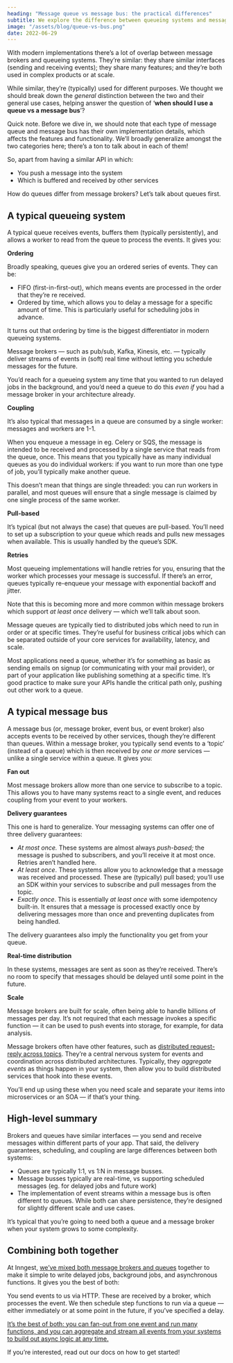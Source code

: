 ```yaml
---
heading: "Message queue vs message bus: the practical differences"
subtitle: We explore the difference between queueing systems and message busses
image: "/assets/blog/queue-vs-bus.png"
date: 2022-06-29
---
```


With modern implementations there’s a lot of overlap between message brokers and queueing systems. They’re similar: they share similar interfaces (sending and receiving events); they share many features; and they’re both used in complex products or at scale.

While similar, they’re (typically) used for different purposes. We thought we should break down the _general_ distinction between the two and their general use cases, helping answer the question of ‘**when should I use a queue vs a message bus**’?

Quick note. Before we dive in, we should note that each type of message queue and message bus has their own implementation details, which affects the features and functionality. We’ll broadly generalize amongst the two categories here; there’s a ton to talk about in each of them!

So, apart from having a similar API in which:

- You push a message into the system
- Which is buffered and received by other services

How do queues differ from message brokers? Let’s talk about queues first.

## A typical queueing system

A typical queue receives events, buffers them (typically persistently), and allows a worker to read from the queue to process the events. It gives you:

**Ordering**

Broadly speaking, queues give you an ordered series of events. They can be:

- FIFO (first-in-first-out), which means events are processed in the order that they’re re received.
- Ordered by time, which allows you to delay a message for a specific amount of time. This is particularly useful for scheduling jobs in advance.

It turns out that ordering by time is the biggest differentiator in modern queueing systems.

Message brokers — such as pub/sub, Kafka, Kinesis, etc. — typically deliver streams of events in (soft) real time without letting you schedule messages for the future.

You’d reach for a queueing system any time that you wanted to run delayed jobs in the background, and you’d need a queue to do this _even if_ you had a message broker in your architecture already.

**Coupling**

It’s also typical that messages in a queue are consumed by a single worker: messages and workers are 1-1.

When you enqueue a message in eg. Celery or SQS, the message is intended to be received and processed by a single service that reads from the queue, once. This means that you typically have as many individual queues as you do individual workers: if you want to run more than one type of job, you’ll typically make another queue.

This doesn’t mean that things are single threaded: you can run workers in parallel, and most queues will ensure that a single message is claimed by one single process of the same worker.

**Pull-based**

It’s typical (but not always the case) that queues are pull-based. You’ll need to set up a subscription to your queue which reads and pulls new messages when available. This is usually handled by the queue’s SDK.

**Retries**

Most queueing implementations will handle retries for you, ensuring that the worker which processes your message is successful. If there’s an error, queues typically re-enqueue your message with exponential backoff and jitter.

Note that this is becoming more and more common within message brokers which support _at least once_ delivery — which we’ll talk about soon.

Message queues are typically tied to distributed jobs which need to run in order or at specific times. They’re useful for business critical jobs which can be separated outside of your core services for availability, latency, and scale.

Most applications need a queue, whether it’s for something as basic as sending emails on signup (or communicating with your mail provider), or part of your application like publishing something at a specific time. It’s good practice to make sure your APIs handle the critical path only, pushing out other work to a queue.

## A typical message bus

A message bus (or, message broker, event bus, or event broker) also accepts events to be received by other services, though they’re different than queues. Within a message broker, you typically send events to a ‘topic’ (instead of a queue) which is then received by _one or more_ services — unlike a single service within a queue. It gives you:

**Fan out**

Most message brokers allow more than one service to subscribe to a topic. This allows you to have many systems react to a single event, and reduces coupling from your event to your workers.

**Delivery guarantees**

This one is hard to generalize. Your messaging systems can offer one of three delivery guarantees:

- _At most once._ These systems are almost always _push-based;_ the message is pushed to subscribers, and you’ll receive it at most once. Retries aren’t handled here.
- _At least once_. These systems allow you to acknowledge that a message was received and processed. These are (typically) pull based; you’ll use an SDK within your services to subscribe and pull messages from the topic.
- _Exactly once_. This is essentially _at least once_ with some idempotency built-in. It ensures that a message is processed exactly once by delivering messages more than once and preventing duplicates from being handled.

The delivery guarantees also imply the functionality you get from your queue.

**Real-time distribution**

In these systems, messages are sent as soon as they’re received. There’s no room to specify that messages should be delayed until some point in the future.

**Scale**

Message brokers are built for scale, often being able to handle billions of messages per day. It’s not required that each message invokes a specific function — it can be used to push events into storage, for example, for data analysis.

Message brokers often have other features, such as [distributed request-reply across topics](https://docs.nats.io/nats-concepts/core-nats/reqreply). They’re a central nervous system for events and coordination across distributed architectures. Typically, they _aggregate_ _events_ as things happen in your system, then allow you to build distributed services that hook into these events.

You’ll end up using these when you need scale and separate your items into microservices or an SOA — if that’s your thing.

## High-level summary

Brokers and queues have similar interfaces — you send and receive messages within different parts of your app. That said, the delivery guarantees, scheduling, and coupling are large differences between both systems:

- Queues are typically 1:1, vs 1:N in message busses.
- Message busses typically are real-time, vs supporting scheduled messages (eg. for delayed jobs and future work)
- The implementation of event streams within a message bus is often different to queues. While both can share persistence, they’re designed for slightly different scale and use cases.

It’s typical that you’re going to need both a queue and a message broker when your system grows to some complexity.

## Combining both together

At Inngest, [we’ve mixed both message brokers and queues](https://github.com/inngest/inngest#project-architecture) together to make it simple to write delayed jobs, background jobs, and asynchronous functions. It gives you the best of both:

You send events to us via HTTP. These are received by a broker, which processes the event. We then schedule step functions to run via a queue — either immediately or at some point in the future, if you’ve specified a delay.

[It’s the best of both: you can fan-out from one event and run many functions, and you can aggregate and stream all events from your systems to build out async logic at any time.](/docs)

If you’re interested, read out our docs on how to get started!
